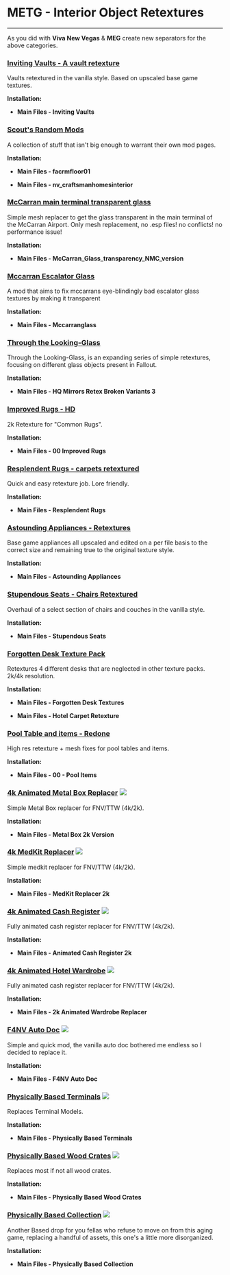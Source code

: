 # METG - Interior Object Retextures

---

As you did with **Viva New Vegas** & **MEG** create new separators for the above categories.

### [Inviting Vaults - A vault retexture](https://www.nexusmods.com/newvegas/mods/80872)

Vaults retextured in the vanilla style. Based on upscaled base game textures.

**Installation:**

- **Main Files - Inviting Vaults**


### [Scout's Random Mods](https://www.nexusmods.com/newvegas/mods/80469)

A collection of stuff that isn't big enough to warrant their own mod pages.

**Installation:**

- **Main Files - facrmfloor01**

- **Main Files - nv_craftsmanhomesinterior**


### [McCarran main terminal transparent glass](https://www.nexusmods.com/newvegas/mods/69041)

Simple mesh replacer to get the glass transparent in the main terminal of the McCarran Airport. Only mesh replacement, no .esp files! no conflicts! no performance issue! 

**Installation:**

- **Main Files - McCarran_Glass_transparency_NMC_version**


### [Mccarran Escalator Glass](https://www.nexusmods.com/newvegas/mods/63284)

A mod that aims to fix mccarrans eye-blindingly bad escalator glass textures by making it transparent 

**Installation:**

- **Main Files - Mccarranglass**


### [Through the Looking-Glass](https://www.nexusmods.com/newvegas/mods/40620)

Through the Looking-Glass, is an expanding series of simple retextures, focusing on different glass objects present in Fallout. 

**Installation:**

- **Main Files - HQ Mirrors Retex Broken Variants 3**


### [Improved Rugs - HD](https://www.nexusmods.com/newvegas/mods/82507)

2k Retexture for "Common Rugs".

**Installation:**

- **Main Files - 00 Improved Rugs**


### [Resplendent Rugs - carpets retextured](https://www.nexusmods.com/newvegas/mods/79722)

Quick and easy retexture job. Lore friendly. 

**Installation:**

- **Main Files - Resplendent Rugs**


### [Astounding Appliances - Retextures](https://www.nexusmods.com/newvegas/mods/80953)

Base game appliances all upscaled and edited on a per file basis to the correct size and remaining true to the original texture style.

**Installation:**

- **Main Files - Astounding Appliances**


### [Stupendous Seats - Chairs Retextured](https://www.nexusmods.com/newvegas/mods/80478)

Overhaul of a select section of chairs and couches in the vanilla style. 

**Installation:**

- **Main Files - Stupendous Seats**


### [Forgotten Desk Texture Pack](https://www.nexusmods.com/newvegas/mods/75309)

Retextures 4 different desks that are neglected in other texture packs. 2k/4k resolution.

**Installation:**

- **Main Files - Forgotten Desk Textures**

- **Main Files - Hotel Carpet Retexture**


### [Pool Table and items - Redone](https://www.nexusmods.com/newvegas/mods/82577)

High res retexture + mesh fixes for pool tables and items. 

**Installation:**

- **Main Files - 00 - Pool Items**


### [4k Animated Metal Box Replacer](https://www.nexusmods.com/newvegas/mods/72598) ![](../static/img/Performance.png)

Simple Metal Box replacer for FNV/TTW (4k/2k).

**Installation:**

- **Main Files - Metal Box 2k Version**


### [4k MedKit Replacer](https://www.nexusmods.com/newvegas/mods/72566) ![](../static/img/Performance.png)

Simple medkit replacer for FNV/TTW (4k/2k).

**Installation:**

- **Main Files - MedKit Replacer 2k**


### [4k Animated Cash Register](https://www.nexusmods.com/newvegas/mods/72613) ![](../static/img/Performance.png)

Fully animated cash register replacer for FNV/TTW (4k/2k).

**Installation:**

- **Main Files - Animated Cash Register 2k**


### [4k Animated Hotel Wardrobe](https://www.nexusmods.com/newvegas/mods/72611) ![](../static/img/Performance.png)

Fully animated cash register replacer for FNV/TTW (4k/2k).

**Installation:**

- **Main Files - 2k Animated Wardrobe Replacer**


### [F4NV Auto Doc](https://www.nexusmods.com/newvegas/mods/71332) ![](../static/img/Performance.png)

Simple and quick mod, the vanilla auto doc bothered me endless so I decided to replace it.  

**Installation:**

- **Main Files - F4NV Auto Doc**


### [Physically Based Terminals](https://www.nexusmods.com/newvegas/mods/84386) ![](../static/img/Performance.png)

Replaces Terminal Models.

**Installation:**

- **Main Files - Physically Based Terminals**


### [Physically Based Wood Crates](https://www.nexusmods.com/newvegas/mods/76089) ![](../static/img/Performance.png)

Replaces most if not all wood crates.

**Installation:**

- **Main Files - Physically Based Wood Crates**


### [Physically Based Collection](https://www.nexusmods.com/newvegas/mods/77524) ![](../static/img/Performance.png)

Another Based drop for you fellas who refuse to move on from this aging game, replacing a handful of assets, this one's a little more disorganized. 

**Installation:**

- **Main Files - Physically Based Collection**